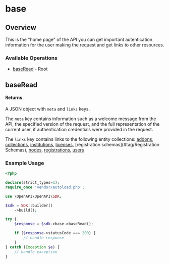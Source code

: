 # base

## Overview

This is the "home page" of the API you can get important autentication information for the user making the request and get links to other resources.

### Available Operations

* [baseRead](#baseread) - Root

## baseRead

#### Returns
A JSON object with `meta` and `links` keys.

The `meta` key contains information such as a welcome message from the API, the specified version of the request, and the full representation of the current user, if authentication credentials were provided in the request.

The `links` key contains links to the following entity collections: [addons](#tag/Addons), [collections](), [institutions](#tag/Institutions), [licenses](#tag/Licenses), [registration schemas](#tag/Registration Schemas), [nodes](#tag/Nodes), [registrations](#tag/Registrations), [users](#tag/Users)

### Example Usage

```php
<?php

declare(strict_types=1);
require_once 'vendor/autoload.php';

use \OpenAPI\OpenAPI\SDK;

$sdk = SDK::builder()
    ->build();

try {
    $response = $sdk->base->baseRead();

    if ($response->statusCode === 200) {
        // handle response
    }
} catch (Exception $e) {
    // handle exception
}
```
